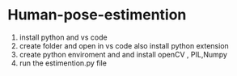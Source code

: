 # Human-pose-estimention
1. install python and vs code
2. create folder and open in vs code also install python extension
3. create python enviroment and and install openCV , PIL,Numpy
4. run the estimention.py file 
